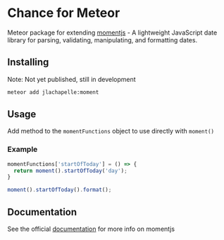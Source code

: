 # Chance for Meteor

Meteor package for extending [momentjs](http://momentjs.com/) - A lightweight JavaScript date library for parsing, validating, manipulating, and formatting dates.


## Installing
Note: Not yet published, still in development
```bash
meteor add jlachapelle:moment
```

## Usage

Add method to the `momentFunctions` object to use directly with `moment()`

### Example
```js
momentFunctions['startOfToday'] = () => {
  return moment().startOfToday('day');
}

moment().startOfToday().format();
```

## Documentation

See the official [documentation](http://momentjs.com/docs/) for more info on momentjs

